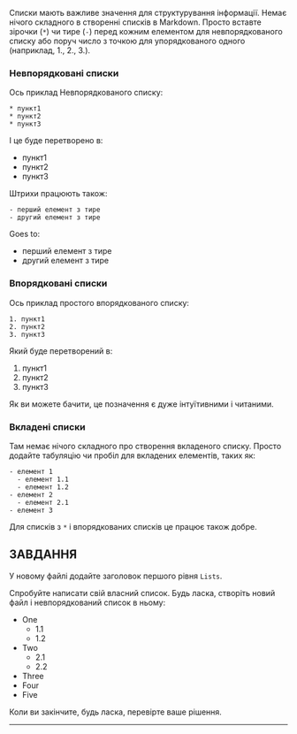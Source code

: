 Списки мають важливе значення для структурування інформації. Немає нічого складного в створенні списків в Markdown. Просто вставте зірочки (`*`) чи тире (`-`) перед кожним елементом для невпорядкованого списку або поруч число з точкою для упорядкованого одного (наприклад, 1., 2., 3.).

### Невпорядковані списки

Ось приклад Невпорядкованого списку:

    * пункт1
    * пункт2
    * пункт3

І це буде перетворено в:

* пункт1
* пункт2
* пункт3

Штрихи працюють також:

    - перший елемент з тире
    - другий елемент з тире

Goes to:

- перший елемент з тире
- другий елемент з тире

### Впорядковані списки

Ось приклад простого впорядкованого списку:

    1. пункт1
    2. пункт2
    3. пункт3

Який буде перетворений в:

1. пункт1
2. пункт2
3. пункт3

Як ви можете бачити, це позначення є дуже інтуїтивними і читаними.

### Вкладені списки

Там немає нічого складного про створення вкладеного списку. Просто додайте табуляцію чи пробіл для вкладених елементів, таких як:

    - елемент 1
      - елемент 1.1
      - елемент 1.2
    - елемент 2
      - елемент 2.1
    - елемент 3

Для списків з `*` і впорядкованих списків це працює також добре.

## ЗАВДАННЯ

У новому файлі додайте заголовок першого рівня `Lists`.

Спробуйте написати свій власний список. Будь ласка, створіть новий файл і невпорядкований список в ньому:

- One
  - 1.1
  - 1.2
- Two
  - 2.1
  - 2.2
- Three
- Four
- Five

Коли ви закінчите, будь ласка, перевірте ваше рішення.

---
